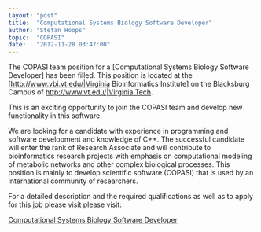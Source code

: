 ```yaml
---
layout: "post"
title:  "Computational Systems Biology Software Developer"
author: "Stefan Hoops"
topic:  "COPASI"
date:   "2012-11-28 03:47:00"
---
```


The COPASI team position for a [Computational Systems Biology Software Developer] has been filled. This position is located at the [http://www.vbi.vt.edu/|Virginia Bioinformatics Institute] on the Blacksburg Campus of [http://www.vt.edu/|Virginia Tech](https://listings.jobs.vt.edu/postings/35815).

This is an exciting opportunity to join the COPASI team and develop new functionality in this software.

We are looking  for a candidate with experience in programming and software development and knowledge of C++. The successful candidate will enter the rank of Research Associate and will contribute to bioinformatics research projects with emphasis on computational modeling of metabolic networks and other complex biological processes. This position is mainly to develop scientific software (COPASI) that is used by an International community of researchers. 

For a detailed description and the required qualifications as well as to apply for this job please visit please visit:

[Computational Systems Biology Software Developer](https://listings.jobs.vt.edu/postings/35815) 


